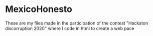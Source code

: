 # MexicoHonesto
These are my files made in the participation of the contest "Hackaton discorruption 2020" where I code in html to create a web pace 
